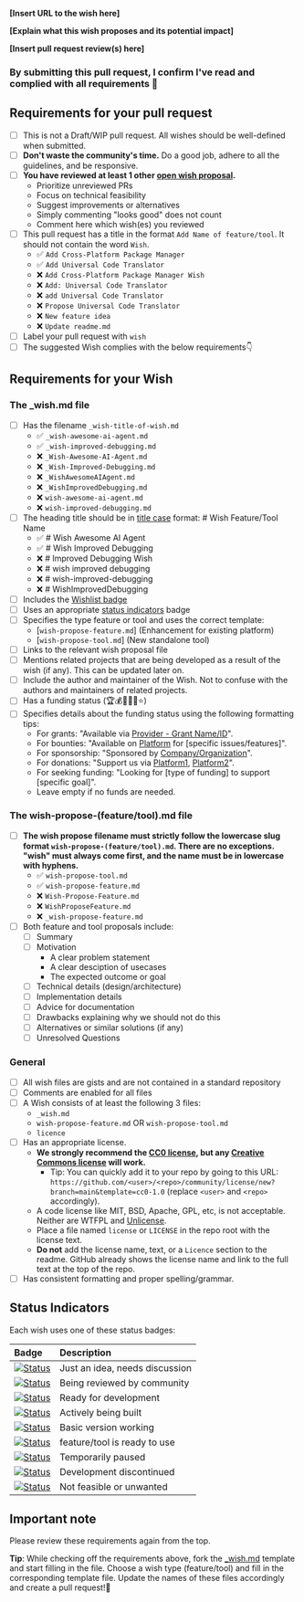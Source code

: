 <!-- Congratulations on submitting a Wish! 🎉 -->

<!-- Please fill in the below placeholders -->

**[Insert URL to the wish here]**

**[Explain what this wish proposes and its potential impact]**

**[Insert pull request review(s) here]**

### By submitting this pull request, I confirm I've read and complied with all requirements 🖖

## Requirements for your pull request

- [ ] This is not a Draft/WIP pull request. All wishes should be well-defined when submitted.
- [ ] **Don't waste the community's time.** Do a good job, adhere to all the guidelines, and be responsive.
- [ ] **You have reviewed at least 1 other [open wish proposal](https://github.com/unameit10000000/wishlist/pulls?q=is%3Apr+is%3Aopen).**
	- Prioritize unreviewed PRs
    - Focus on technical feasibility
    - Suggest improvements or alternatives
    - Simply commenting "looks good" does not count
    - Comment here which wish(es) you reviewed
- [ ] This pull request has a title in the format `Add Name of feature/tool`. It should not contain the word `Wish`.
    - ✅ `Add Cross-Platform Package Manager`
    - ✅ `Add Universal Code Translator`
    - ❌ `Add Cross-Platform Package Manager Wish`
    - ❌ `Add: Universal Code Translator`
    - ❌ `add Universal Code Translator`
    - ❌ `Propose Universal Code Translator`
    - ❌ `New feature idea`
    - ❌ `Update readme.md`
- [ ] Label your pull request with `wish`
- [ ] The suggested Wish complies with the below requirements👇

## Requirements for your Wish

### The _wish.md file

- [ ] Has the filename `_wish-title-of-wish.md`
    - ✅ `_wish-awesome-ai-agent.md`
    - ✅ `_wish-improved-debugging.md`
    - ❌ `_Wish-Awesome-AI-Agent.md`
    - ❌ `_Wish-Improved-Debugging.md`
    - ❌ `_WishAwesomeAIAgent.md`
    - ❌ `_WishImprovedDebugging.md`
    - ❌ `wish-awesome-ai-agent.md`
    - ❌ `wish-improved-debugging.md`
- [ ] The heading title should be in [title case](https://capitalizemytitle.com/) format: # Wish Feature/Tool Name
    - ✅ # Wish Awesome AI Agent
    - ✅ # Wish Improved Debugging
    - ❌ # Improved Debugging Wish
    - ❌ # wish improved debugging
    - ❌ # wish-improved-debugging
    - ❌ # WishImprovedDebugging
- [ ] Includes the [Wishlist badge](https://github.com/unameit10000000/wishlist/blob/main/wishlist.md#wishlist-badge)
- [ ] Uses an appropriate [status indicators](#status-indicators) badge
- [ ] Specifies the type feature or tool and uses the correct template:
    - [`wish-propose-feature.md`] (Enhancement for existing platform)
    - [`wish-propose-tool.md`] (New standalone tool)
- [ ] Links to the relevant wish proposal file
- [ ] Mentions related projects that are being developed as a result of the wish (if any). This can be updated later on.
- [ ] Include the author and maintainer of the Wish. Not to confuse with the authors and maintainers of related projects.
- [ ] Has a funding status (🏆💰💎🎁🌱⭐)
- [ ] Specifies details about the funding status using the following formatting tips:
    - For grants: "Available via [Provider - Grant Name/ID](link)". 
    - For bounties: "Available on [Platform](link) for [specific issues/features]". 
    - For sponsorship: "Sponsored by [Company/Organization](link)". 
    - For donations: "Support us via [Platform1](link), [Platform2](link)". 
    - For seeking funding: "Looking for [type of funding] to support [specific goal]". 
    - Leave empty if no funds are needed.

### The wish-propose-(feature/tool).md file

- [ ] **The wish propose filename must strictly follow the lowercase slug format `wish-propose-(feature/tool).md`. There are no exceptions. "wish" must always come first, and the name must be in lowercase with hyphens.**
    - ✅ `wish-propose-tool.md`
    - ✅ `wish-propose-feature.md`
    - ❌ `Wish-Propose-Feature.md`
    - ❌ `WishProposeFeature.md`
    - ❌ `_wish-propose-feature.md`
- [ ] Both feature and tool proposals include:
    - [ ] Summary
    - [ ] Motivation
        - A clear problem statement
        - A clear desciption of usecases
        - The expected outcome or goal
    - [ ] Technical details (design/architecture)
    - [ ] Implementation details
    - [ ] Advice for documentation
    - [ ] Drawbacks explaining why we should not do this
    - [ ] Alternatives or similar solutions (if any)
    - [ ] Unresolved Questions

### General

- [ ] All wish files are gists and are not contained in a standard repository
- [ ] Comments are enabled for all files
- [ ] A Wish consists of at least the following 3 files:
    - `_wish.md`
    - `wish-propose-feature.md` OR `wish-propose-tool.md`
    - `licence`
- [ ] Has an appropriate license.
	- **We strongly recommend the [CC0 license](https://creativecommons.org/publicdomain/zero/1.0/), but any [Creative Commons license](https://creativecommons.org/choose/) will work.**
		- Tip: You can quickly add it to your repo by going to this URL: `https://github.com/<user>/<repo>/community/license/new?branch=main&template=cc0-1.0` (replace `<user>` and `<repo>` accordingly).
	- A code license like MIT, BSD, Apache, GPL, etc, is not acceptable. Neither are WTFPL and [Unlicense](https://unlicense.org).
	- Place a file named `license` or `LICENSE` in the repo root with the license text.
	- **Do not** add the license name, text, or a `Licence` section to the readme. GitHub already shows the license name and link to the full text at the top of the repo.
- [ ] Has consistent formatting and proper spelling/grammar.
     
## Status Indicators

Each wish uses one of these status badges:

| Badge | Description |
|:------|:------------|
| [![Status](https://img.shields.io/badge/Status-Concept-lightgrey)](https://github.com/project-user/project-name) | Just an idea, needs discussion |
| [![Status](https://img.shields.io/badge/Status-Discussion-white)](https://github.com/project-user/project-name) | Being reviewed by community |
| [![Status](https://img.shields.io/badge/Status-Accepted-lightblue)](https://github.com/project-user/project-name) | Ready for development |
| [![Status](https://img.shields.io/badge/Status-Development-blue)](https://github.com/project-user/project-name) | Actively being built |
| [![Status](https://img.shields.io/badge/Status-Partial-teal)](https://github.com/project-user/project-name) | Basic version working |
| [![Status](https://img.shields.io/badge/Status-Implemented-green)](https://github.com/project-user/project-name) | feature/tool is ready to use |
| [![Status](https://img.shields.io/badge/Status-On%20Hold-yellow)](https://github.com/project-user/project-name) | Temporarily paused |
| [![Status](https://img.shields.io/badge/Status-Stopped-red)](https://github.com/project-user/project-name) | Development discontinued |
| [![Status](https://img.shields.io/badge/Status-Rejected-orange)](https://github.com/project-user/project-name) | Not feasible or unwanted |

## Important note

Please review these requirements again from the top.

**Tip**: While checking off the requirements above, fork the [_wish.md](https://gist.github.com/unameit10000000/a660a242dcbef241f7b04e507d7c8431) template and start filling in the file. Choose a wish type (feature/tool) and fill in the corresponding template file. Update the names of these files accordingly and create a pull request!🚀

